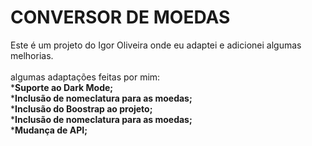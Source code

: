 # CONVERSOR DE MOEDAS

Este é um projeto do Igor Oliveira onde eu adaptei e adicionei algumas melhorias.<br> <br>
algumas adaptações feitas por mim:<br>
***Suporte ao Dark Mode;**<br>
***Inclusão de nomeclatura para as moedas;**<br>
***Inclusão do Boostrap ao projeto;**<br>
***Inclusão de nomeclatura para as moedas;**<br>
***Mudança de API;**
